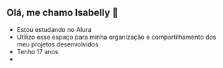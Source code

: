 ## Olá, me chamo Isabelly 👋

- Estou estudando no Alura
- Utilizo esse espaço para minha organização e compartilhamento dos meu projetos desenvolvidos
- Tenho 17 anos
- 

